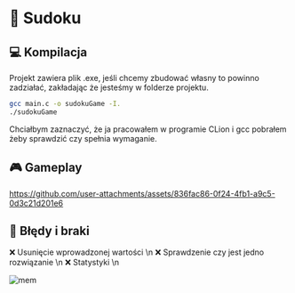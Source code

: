 # 🔢 Sudoku
## 💻 Kompilacja
Projekt zawiera plik .exe, jeśli chcemy zbudować własny to powinno zadziałać, zakładając że jesteśmy w folderze projektu.

```bash
gcc main.c -o sudokuGame -I.
./sudokuGame
```

Chciałbym zaznaczyć, że ja pracowałem w programie CLion i gcc pobrałem żeby sprawdzić czy spełnia wymaganie. 

## 🎮 Gameplay
https://github.com/user-attachments/assets/836fac86-0f24-4fb1-a9c5-0d3c21d201e6

## 🐛 Błędy i braki
❌ Usunięcie wprowadzonej wartości \n
❌ Sprawdzenie czy jest jedno rozwiązanie \n
❌ Statystyki \n

![mem](https://github.com/user-attachments/assets/ae129d91-a418-4bec-802a-64551599183a)



